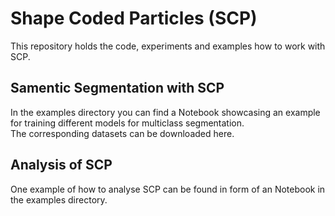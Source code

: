 # Shape Coded Particles (SCP)
This repository holds the code, experiments and examples how to work with SCP.  

## Samentic Segmentation with SCP  
In the examples directory you can find a Notebook showcasing an example for training different models for multiclass segmentation.  
The corresponding datasets can be downloaded here. 

## Analysis of SCP 
One example of how to analyse SCP can be found in form of an Notebook in the examples directory. 


